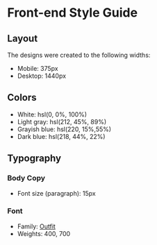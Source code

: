 # Front-end Style Guide

## Layout

The designs were created to the following widths:

- Mobile: 375px
- Desktop: 1440px

## Colors

- White: hsl(0, 0%, 100%)
- Light gray: hsl(212, 45%, 89%)
- Grayish blue: hsl(220, 15%,55%)
- Dark blue: hsl(218, 44%, 22%)

## Typography

### Body Copy

- Font size (paragraph): 15px

### Font

- Family: [Outfit](https://fonts.google.com/specimen/Outfit)
- Weights: 400, 700

